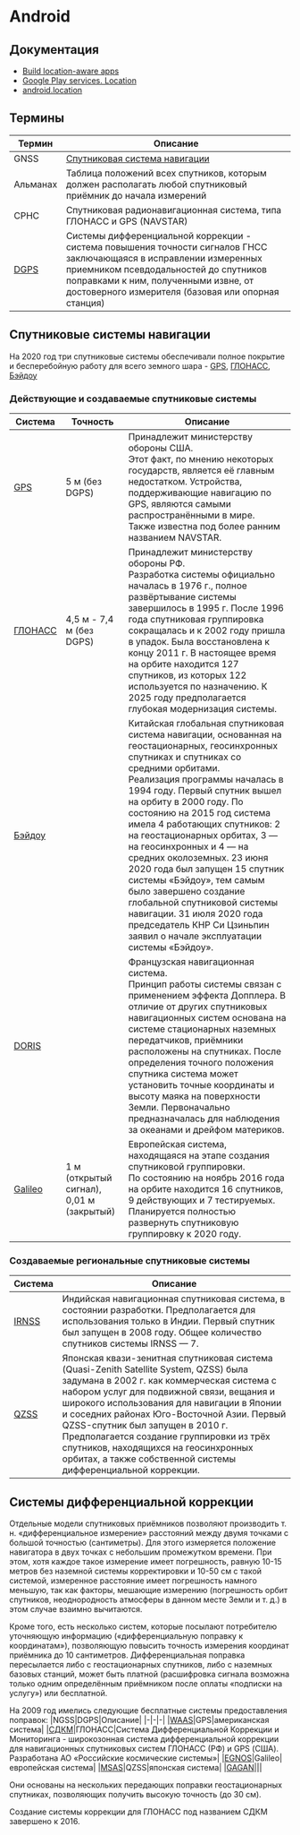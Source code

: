 # Android
## Документация
- [Build location-aware apps ](https://developer.android.com/training/location)
- [Google Play services. Location](https://developers.google.com/android/reference/com/google/android/gms/location/package-summary)
- [android.location](https://developer.android.com/reference/android/location/package-summary)

## Термины
|Термин|Описание|
|-|-|
|GNSS|[Спутниковая система навигации](https://ru.wikipedia.org/wiki/Спутниковая_система_навигации)|
|Альманах|Таблица положений всех спутников, которым должен располагать любой спутниковый приёмник до начала измерений|
|СРНС|Спутниковая радионавигационная система, типа ГЛОНАСС и GPS (NAVSTAR)|
|[DGPS](https://ru.wikipedia.org/wiki/Differential_GPS)|Системы дифференциальной коррекции - система повышения точности сигналов ГНСС заключающаяся в исправлении измеренных приемником псевдодальностей до спутников поправками к ним, полученными извне, от достоверного измерителя (базовая или опорная станция)|

## Спутниковые системы навигации
На 2020 год три спутниковые системы обеспечивали полное покрытие и бесперебойную работу для всего земного шара - [GPS](https://ru.wikipedia.org/wiki/GPS), [ГЛОНАСС](https://ru.wikipedia.org/wiki/ГЛОНАСС), [Бэйдоу](https://ru.wikipedia.org/wiki/Бэйдоу)

### Действующие и создаваемые спутниковые системы
|Система|Точность|Описание|
|-|-|-|
|[GPS](https://ru.wikipedia.org/wiki/GPS)|5 м (без DGPS)|Принадлежит министерству обороны США. <br> Этот факт, по мнению некоторых государств, является её главным недостатком. Устройства, поддерживающие навигацию по GPS, являются самыми распространёнными в мире. <br> Также известна под более ранним названием NAVSTAR.|
|[ГЛОНАСС](https://ru.wikipedia.org/wiki/ГЛОНАСС)|4,5 м - 7,4 м (без DGPS)|Принадлежит министерству обороны РФ. <br> Разработка системы официально началась в 1976 г., полное развёртывание системы завершилось в 1995 г. После 1996 года спутниковая группировка сокращалась и к 2002 году пришла в упадок. Была восстановлена к концу 2011 г. В настоящее время на орбите находится 127 спутников, из которых 122 используется по назначению. К 2025 году предполагается глубокая модернизация системы.|
|[Бэйдоу](https://ru.wikipedia.org/wiki/Бэйдоу)||Китайская глобальная спутниковая система навигации, основанная на геостационарных, геосинхронных спутниках и спутниках со средними орбитами. <br> Реализация программы началась в 1994 году. Первый спутник вышел на орбиту в 2000 году. По состоянию на 2015 год система имела 4 работающих спутников: 2 на геостационарных орбитах, 3 — на геосинхронных и 4 — на средних околоземных. 23 июня 2020 года был запущен 15 спутник системы «Бэйдоу», тем самым было завершено создание глобальной спутниковой системы навигации. 31 июля 2020 года председатель КНР Си Цзиньпин заявил о начале эксплуатации системы «Бэйдоу».|
|[DORIS](https://ru.wikipedia.org/wiki/DORIS)||Французская навигационная система. <br> Принцип работы системы связан с применением эффекта Допплера. В отличие от других спутниковых навигационных систем основана на системе стационарных наземных передатчиков, приёмники расположены на спутниках. После определения точного положения спутника система может установить точные координаты и высоту маяка на поверхности Земли. Первоначально предназначалась для наблюдения за океанами и дрейфом материков.|
|[Galileo](https://ru.wikipedia.org/wiki/Галилео_(спутниковая_система_навигации))|1 м (открытый сигнал), 0,01 м (закрытый)|Европейская система, находящаяся на этапе создания спутниковой группировки. <br> По состоянию на ноябрь 2016 года на орбите находится 16 спутников, 9 действующих и 7 тестируемых. Планируется полностью развернуть спутниковую группировку к 2020 году.|

### Создаваемые региональные спутниковые системы

|Система|Описание|
|-|-|
|[IRNSS](https://ru.wikipedia.org/wiki/IRNSS)|Индийская навигационная спутниковая система, в состоянии разработки. Предполагается для использования только в Индии. Первый спутник был запущен в 2008 году. Общее количество спутников системы IRNSS — 7.|
|[QZSS](https://ru.wikipedia.org/wiki/QZSS)|Японская квази-зенитная спутниковая система (Quasi-Zenith Satellite System, QZSS) была задумана в 2002 г. как коммерческая система с набором услуг для подвижной связи, вещания и широкого использования для навигации в Японии и соседних районах Юго-Восточной Азии. Первый QZSS-спутник был запущен в 2010 г. Предполагается создание группировки из трёх спутников, находящихся на геосинхронных орбитах, а также собственной системы дифференциальной коррекции.|

## Системы дифференциальной коррекции
Отдельные модели спутниковых приёмников позволяют производить т. н. «дифференциальное измерение» расстояний между двумя точками с большой точностью (сантиметры). Для этого измеряется положение навигатора в двух точках с небольшим промежутком времени. При этом, хотя каждое такое измерение имеет погрешность, равную 10-15 метров без наземной системы корректировки и 10-50 см с такой системой, измеренное расстояние имеет погрешность намного меньшую, так как факторы, мешающие измерению (погрешность орбит спутников, неоднородность атмосферы в данном месте Земли и т. д.) в этом случае взаимно вычитаются.

Кроме того, есть несколько систем, которые посылают потребителю уточняющую информацию («дифференциальную поправку к координатам»), позволяющую повысить точность измерения координат приёмника до 10 сантиметров. Дифференциальная поправка пересылается либо с геостационарных спутников, либо с наземных базовых станций, может быть платной (расшифровка сигнала возможна только одним определённым приёмником после оплаты «подписки на услугу») или бесплатной.

На 2009 год имелись следующие бесплатные системы предоставления поправок:
|NGSS|DGPS|Описание|
|-|-|-|
|[WAAS](https://ru.wikipedia.org/wiki/Wide_Area_Augmentation_System)|GPS|американская система|
|[СДКМ](https://ru.wikipedia.org/wiki/СДКМ)|ГЛОНАСС|Система Дифференциальной Коррекции и Мониторинга - широкозонная система дифференциальной коррекции для навигационных спутниковых систем ГЛОНАСС (РФ) и GPS (США). <br> Разработана АО «Российские космические системы»|
|[EGNOS](https://ru.wikipedia.org/wiki/EGNOS)|Galileo|европейская система|
|[MSAS](https://ru.wikipedia.org/wiki/MSAS)|QZSS|японская система|
|[GAGAN](https://ru.wikipedia.org/wiki/GAGAN)|||

Они основаны на нескольких передающих поправки геостационарных спутниках, позволяющих получить высокую точность (до 30 см).

Создание системы коррекции для ГЛОНАСС под названием СДКМ завершено к 2016. 